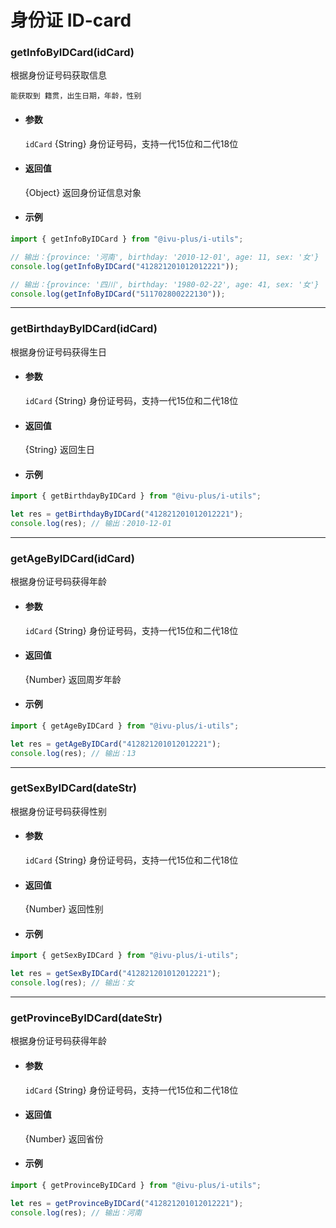 # 身份证 ID-card

### getInfoByIDCard(idCard)

根据身份证号码获取信息

`能获取到 籍贯，出生日期，年龄，性别`

- #### 参数

  `idCard` {String} 身份证号码，支持一代15位和二代18位

- #### 返回值

  {Object} 返回身份证信息对象

- #### 示例

```javascript
import { getInfoByIDCard } from "@ivu-plus/i-utils";

// 输出：{province: '河南', birthday: '2010-12-01', age: 11, sex: '女'}
console.log(getInfoByIDCard("412821201012012221"));

// 输出：{province: '四川', birthday: '1980-02-22', age: 41, sex: '女'}
console.log(getInfoByIDCard("511702800222130"));
```

---

### getBirthdayByIDCard(idCard)

根据身份证号码获得生日

- #### 参数

  `idCard` {String} 身份证号码，支持一代15位和二代18位

- #### 返回值

  {String} 返回生日

- #### 示例

```javascript
import { getBirthdayByIDCard } from "@ivu-plus/i-utils";

let res = getBirthdayByIDCard("412821201012012221");
console.log(res); // 输出：2010-12-01
```

---

### getAgeByIDCard(idCard)

根据身份证号码获得年龄

- #### 参数

  `idCard` {String} 身份证号码，支持一代15位和二代18位

- #### 返回值

  {Number} 返回周岁年龄

- #### 示例

```javascript
import { getAgeByIDCard } from "@ivu-plus/i-utils";

let res = getAgeByIDCard("412821201012012221");
console.log(res); // 输出：13
```

---

### getSexByIDCard(dateStr)

根据身份证号码获得性别

- #### 参数

  `idCard` {String} 身份证号码，支持一代15位和二代18位

- #### 返回值

  {Number} 返回性别

- #### 示例

```javascript
import { getSexByIDCard } from "@ivu-plus/i-utils";

let res = getSexByIDCard("412821201012012221");
console.log(res); // 输出：女
```

---

### getProvinceByIDCard(dateStr)

根据身份证号码获得年龄

- #### 参数

  `idCard` {String} 身份证号码，支持一代15位和二代18位

- #### 返回值

  {Number} 返回省份

- #### 示例

```javascript
import { getProvinceByIDCard } from "@ivu-plus/i-utils";

let res = getProvinceByIDCard("412821201012012221");
console.log(res); // 输出：河南
```

